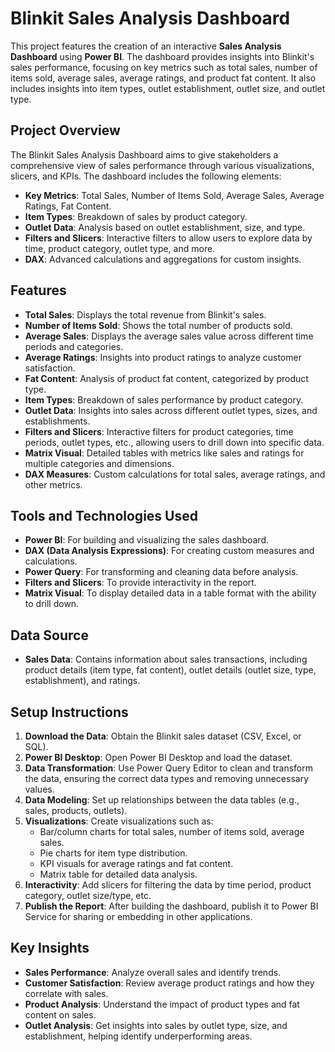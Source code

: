 # Blinkit Sales Analysis Dashboard

This project features the creation of an interactive **Sales Analysis Dashboard** using **Power BI**. The dashboard provides insights into Blinkit's sales performance, focusing on key metrics such as total sales, number of items sold, average sales, average ratings, and product fat content. It also includes insights into item types, outlet establishment, outlet size, and outlet type.

## Project Overview

The Blinkit Sales Analysis Dashboard aims to give stakeholders a comprehensive view of sales performance through various visualizations, slicers, and KPIs. The dashboard includes the following elements:

- **Key Metrics**: Total Sales, Number of Items Sold, Average Sales, Average Ratings, Fat Content.
- **Item Types**: Breakdown of sales by product category.
- **Outlet Data**: Analysis based on outlet establishment, size, and type.
- **Filters and Slicers**: Interactive filters to allow users to explore data by time, product category, outlet type, and more.
- **DAX**: Advanced calculations and aggregations for custom insights.

## Features

- **Total Sales**: Displays the total revenue from Blinkit's sales.
- **Number of Items Sold**: Shows the total number of products sold.
- **Average Sales**: Displays the average sales value across different time periods and categories.
- **Average Ratings**: Insights into product ratings to analyze customer satisfaction.
- **Fat Content**: Analysis of product fat content, categorized by product type.
- **Item Types**: Breakdown of sales performance by product category.
- **Outlet Data**: Insights into sales across different outlet types, sizes, and establishments.
- **Filters and Slicers**: Interactive filters for product categories, time periods, outlet types, etc., allowing users to drill down into specific data.
- **Matrix Visual**: Detailed tables with metrics like sales and ratings for multiple categories and dimensions.
- **DAX Measures**: Custom calculations for total sales, average ratings, and other metrics.

## Tools and Technologies Used

- **Power BI**: For building and visualizing the sales dashboard.
- **DAX (Data Analysis Expressions)**: For creating custom measures and calculations.
- **Power Query**: For transforming and cleaning data before analysis.
- **Filters and Slicers**: To provide interactivity in the report.
- **Matrix Visual**: To display detailed data in a table format with the ability to drill down.

## Data Source

- **Sales Data**: Contains information about sales transactions, including product details (item type, fat content), outlet details (outlet size, type, establishment), and ratings.
  
## Setup Instructions

1. **Download the Data**: Obtain the Blinkit sales dataset (CSV, Excel, or SQL).
2. **Power BI Desktop**: Open Power BI Desktop and load the dataset.
3. **Data Transformation**: Use Power Query Editor to clean and transform the data, ensuring the correct data types and removing unnecessary values.
4. **Data Modeling**: Set up relationships between the data tables (e.g., sales, products, outlets).
5. **Visualizations**: Create visualizations such as:
   - Bar/column charts for total sales, number of items sold, average sales.
   - Pie charts for item type distribution.
   - KPI visuals for average ratings and fat content.
   - Matrix table for detailed data analysis.
6. **Interactivity**: Add slicers for filtering the data by time period, product category, outlet size/type, etc.
7. **Publish the Report**: After building the dashboard, publish it to Power BI Service for sharing or embedding in other applications.

## Key Insights

- **Sales Performance**: Analyze overall sales and identify trends.
- **Customer Satisfaction**: Review average product ratings and how they correlate with sales.
- **Product Analysis**: Understand the impact of product types and fat content on sales.
- **Outlet Analysis**: Get insights into sales by outlet type, size, and establishment, helping identify underperforming areas.
  

